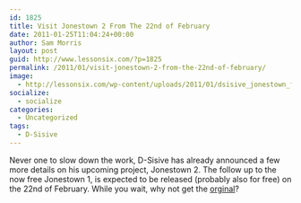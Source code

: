 ```yaml
---
id: 1825
title: Visit Jonestown 2 From The 22nd of February
date: 2011-01-25T11:04:24+00:00
author: Sam Morris
layout: post
guid: http://www.lessonsix.com/?p=1825
permalink: /2011/01/visit-jonestown-2-from-the-22nd-of-february/
image:
  - http://lessonsix.com/wp-content/uploads/2011/01/dsisive_jonestown_front-600x600-400x400.jpg
socialize:
  - socialize
categories:
  - Uncategorized
tags:
  - D-Sisive
---
```

Never one to slow down the work, D-Sisive has already announced a few more details on his upcoming project, Jonestown 2. The follow up to the now free Jonestown 1, is expected to be released (probably also for free) on the 22nd of February. While you wait, why not get the [orginal](http://d-sisive.bandcamp.com/album/jonestown)?